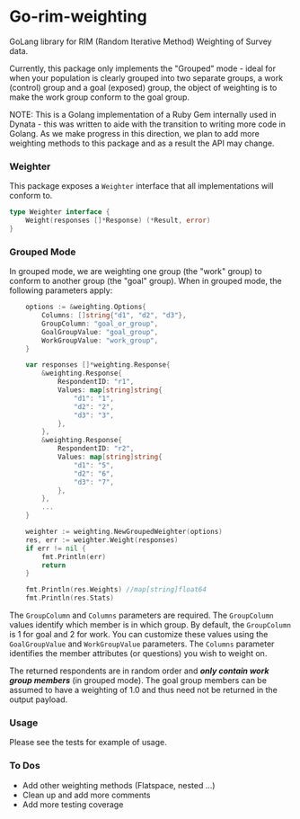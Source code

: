 # Go-rim-weighting

GoLang library for RIM (Random Iterative Method) Weighting of Survey data.

Currently, this package only implements the "Grouped" mode - ideal for when your population is clearly grouped into two separate groups, a work (control) group and a goal (exposed) group, the object of weighting is to make the work group conform to the goal group.


NOTE: This is a Golang implementation of a Ruby Gem internally used in Dynata - this was written to aide with the transition to writing more code in Golang. As we make progress in this direction, we plan to add more weighting methods to this package and as a result the API may change.

### Weighter

This package exposes a `Weighter` interface that all implementations will conform to.

```go
type Weighter interface {
	Weight(responses []*Response) (*Result, error)
}
```

### Grouped Mode

In grouped mode, we are weighting one group (the "work" group) to conform to another group (the "goal" group). When in grouped mode, the following parameters apply:

```go
    options := &weighting.Options{
        Columns: []string{"d1", "d2", "d3"},
        GroupColumn: "goal_or_group",
        GoalGroupValue: "goal_group",
        WorkGroupValue: "work_group",
    }

    var responses []*weighting.Response{
        &weighting.Response{
            RespondentID: "r1",
            Values: map[string]string{
                "d1": "1",
                "d2": "2",
                "d3": "3",
            },
        },
        &weighting.Response{
            RespondentID: "r2",
            Values: map[string]string{
                "d1": "5",
                "d2": "6",
                "d3": "7",
            },
        },
        ...
    }

    weighter := weighting.NewGroupedWeighter(options)
    res, err := weighter.Weight(responses)
    if err != nil {
        fmt.Println(err)
        return
    }

    fmt.Println(res.Weights) //map[string]float64
    fmt.Println(res.Stats) 
```

The `GroupColumn` and `Columns` parameters are required. The `GroupColumn` values identify which member is in which group. By default, the `GroupColumn` is 1 for goal and 2 for work. You can customize these values using the `GoalGroupValue` and `WorkGroupValue` parameters. The `Columns` parameter identifies the member attributes (or questions) you wish to weight on.


The returned respondents are in random order and **_only contain work group members_** (in grouped mode). The goal group members can be assumed to have a weighting of 1.0 and thus need not be returned in the output payload.

### Usage

Please see the tests for example of usage.


### To Dos

* Add other weighting methods (Flatspace, nested ...)
* Clean up and add more comments
* Add more testing coverage